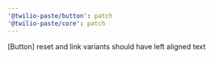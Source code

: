 ```yaml
---
'@twilio-paste/button': patch
'@twilio-paste/core': patch
---
```


[Button] reset and link variants should have left aligned text
